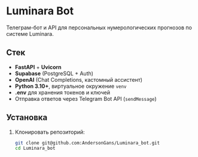 # Luminara Bot

Телеграм-бот и API для персональных нумерологических прогнозов по системе Luminara.

## Стек

- **FastAPI** + **Uvicorn**  
- **Supabase** (PostgreSQL + Auth)  
- **OpenAI** (Chat Completions, кастомный ассистент)  
- **Python 3.10+**, виртуальное окружение `venv`  
- **.env** для хранения токенов и ключей  
- Отправка ответов через Telegram Bot API (`sendMessage`)

## Установка

1. Клонировать репозиторий:
   ```bash
   git clone git@github.com:AndersonGans/Luminara_bot.git
   cd Luminara_bot
